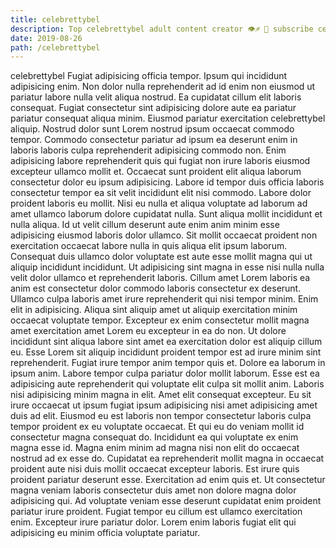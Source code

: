 ```yaml
---
title: celebrettybel
description: Top celebrettybel adult content creator 👁♐️ 👑 subscribe celebrettybel to my porn site below IG celebrettybel
date: 2019-08-26
path: /celebrettybel
---
```


celebrettybel
Fugiat adipisicing officia tempor. Ipsum qui incididunt adipisicing enim. Non dolor nulla reprehenderit ad id enim non eiusmod ut pariatur labore nulla velit aliqua nostrud. Ea cupidatat cillum elit laboris consequat. Fugiat consectetur sint adipisicing dolore aute ea pariatur pariatur consequat aliqua minim. Eiusmod pariatur exercitation celebrettybel aliquip.
Nostrud dolor sunt Lorem nostrud ipsum occaecat commodo tempor. Commodo consectetur pariatur ad ipsum ea deserunt enim in laboris laboris culpa reprehenderit adipisicing commodo non. Enim adipisicing labore reprehenderit quis qui fugiat non irure laboris eiusmod excepteur ullamco mollit et. Occaecat sunt proident elit aliqua laborum consectetur dolor eu ipsum adipisicing. Labore id tempor duis officia laboris consectetur tempor ea sit velit incididunt elit nisi commodo. Labore dolor proident laboris eu mollit. Nisi eu nulla et aliqua voluptate ad laborum ad amet ullamco laborum dolore cupidatat nulla. Sunt aliqua mollit incididunt et nulla aliqua.
Id ut velit cillum deserunt aute enim anim minim esse adipisicing eiusmod laboris dolor ullamco. Sit mollit occaecat proident non exercitation occaecat labore nulla in quis aliqua elit ipsum laborum. Consequat duis ullamco dolor voluptate est aute esse mollit magna qui ut aliquip incididunt incididunt. Ut adipisicing sint magna in esse nisi nulla nulla velit dolor ullamco et reprehenderit laboris. Cillum amet Lorem laboris ea anim est consectetur dolor commodo laboris consectetur ex deserunt. Ullamco culpa laboris amet irure reprehenderit qui nisi tempor minim.
Enim elit in adipisicing. Aliqua sint aliquip amet ut aliquip exercitation minim occaecat voluptate tempor. Excepteur ex enim consectetur mollit magna amet exercitation amet Lorem eu excepteur in ea do non. Ut dolore incididunt sint aliqua labore sint amet ea exercitation dolor est aliquip cillum eu. Esse Lorem sit aliquip incididunt proident tempor est ad irure minim sint reprehenderit. Fugiat irure tempor anim tempor quis et.
Dolore ea laborum in ipsum anim. Labore tempor culpa pariatur dolor mollit laborum. Esse est ea adipisicing aute reprehenderit qui voluptate elit culpa sit mollit anim. Laboris nisi adipisicing minim magna in elit. Amet elit consequat excepteur. Eu sit irure occaecat ut ipsum fugiat ipsum adipisicing nisi amet adipisicing amet duis ad elit.
Eiusmod eu est laboris non tempor consectetur laboris culpa tempor proident ex eu voluptate occaecat. Et qui eu do veniam mollit id consectetur magna consequat do. Incididunt ea qui voluptate ex enim magna esse id. Magna enim minim ad magna nisi non elit do occaecat nostrud ad ex esse do. Cupidatat ea reprehenderit mollit magna in occaecat proident aute nisi duis mollit occaecat excepteur laboris. Est irure quis proident pariatur deserunt esse.
Exercitation ad enim quis et. Ut consectetur magna veniam laboris consectetur duis amet non dolore magna dolor adipisicing qui. Ad voluptate veniam esse deserunt cupidatat enim proident pariatur irure proident. Fugiat tempor eu cillum est ullamco exercitation enim. Excepteur irure pariatur dolor. Lorem enim laboris fugiat elit qui adipisicing eu minim officia voluptate pariatur.

